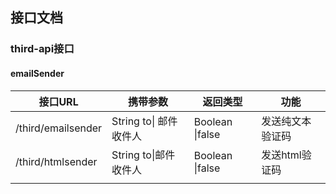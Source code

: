 ## 接口文档

### third-api接口

#### emailSender

| 接口URL            | 携带参数               | 返回类型        | 功能             |
| ------------------ | ---------------------- | --------------- | ---------------- |
| /third/emailsender | String to\| 邮件收件人 | Boolean \|false | 发送纯文本验证码 |
| /third/htmlsender  | String to\|邮件收件人  | Boolean \|false | 发送html验证码   |
|                    |                        |                 |                  |

